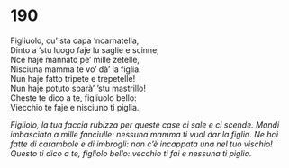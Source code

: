 # 190

Figliuolo, cu’ sta capa ’ncarnatella,  
Dinto a ’stu luogo faje lu saglie e scinne,  
Nce haje mannato pe’ mille zetelle,  
Nisciuna mamma te vo’ dà’ la figlia.  
Nun haje fatto tripete e trepetelle!  
Nun haje potuto sparà’ ’stu mastrillo!  
Cheste te dico a te, figliuolo bello:  
Viecchio te faje e nisciuno ti piglia.

*Figliolo, la tua faccia rubizza
per queste case ci sale e ci scende.
Mandi imbasciata a mille fanciulle:
nessuna mamma ti vuol dar la figlia.
Ne hai fatte di carambole e di imbrogli:
non c’è incappata una nel tuo vischio!
Questo ti dico a te, figliolo bello:
vecchio ti fai e nessuna ti piglia.*


